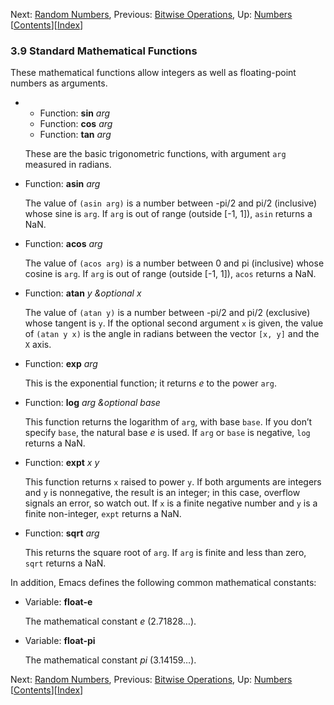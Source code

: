 

Next: [Random Numbers](Random-Numbers.html), Previous: [Bitwise Operations](Bitwise-Operations.html), Up: [Numbers](Numbers.html)   \[[Contents](index.html#SEC_Contents "Table of contents")]\[[Index](Index.html "Index")]

### 3.9 Standard Mathematical Functions

These mathematical functions allow integers as well as floating-point numbers as arguments.

*   *   Function: **sin** *arg*
    *   Function: **cos** *arg*
    *   Function: **tan** *arg*

    These are the basic trigonometric functions, with argument `arg` measured in radians.

<!---->

*   Function: **asin** *arg*

    The value of `(asin arg)` is a number between -pi/2 and pi/2 (inclusive) whose sine is `arg`. If `arg` is out of range (outside \[-1, 1]), `asin` returns a NaN.

<!---->

*   Function: **acos** *arg*

    The value of `(acos arg)` is a number between 0 and pi (inclusive) whose cosine is `arg`. If `arg` is out of range (outside \[-1, 1]), `acos` returns a NaN.

<!---->

*   Function: **atan** *y \&optional x*

    The value of `(atan y)` is a number between -pi/2 and pi/2 (exclusive) whose tangent is `y`. If the optional second argument `x` is given, the value of `(atan y x)` is the angle in radians between the vector `[x, y]` and the `X` axis.

<!---->

*   Function: **exp** *arg*

    This is the exponential function; it returns *e* to the power `arg`.

<!---->

*   Function: **log** *arg \&optional base*

    This function returns the logarithm of `arg`, with base `base`. If you don’t specify `base`, the natural base *e* is used. If `arg` or `base` is negative, `log` returns a NaN.

<!---->

*   Function: **expt** *x y*

    This function returns `x` raised to power `y`. If both arguments are integers and `y` is nonnegative, the result is an integer; in this case, overflow signals an error, so watch out. If `x` is a finite negative number and `y` is a finite non-integer, `expt` returns a NaN.

<!---->

*   Function: **sqrt** *arg*

    This returns the square root of `arg`. If `arg` is finite and less than zero, `sqrt` returns a NaN.

In addition, Emacs defines the following common mathematical constants:

*   Variable: **float-e**

    The mathematical constant *e* (2.71828…).

<!---->

*   Variable: **float-pi**

    The mathematical constant *pi* (3.14159…).

Next: [Random Numbers](Random-Numbers.html), Previous: [Bitwise Operations](Bitwise-Operations.html), Up: [Numbers](Numbers.html)   \[[Contents](index.html#SEC_Contents "Table of contents")]\[[Index](Index.html "Index")]
